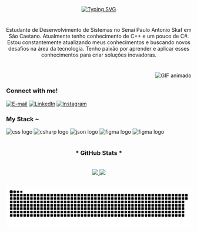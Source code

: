 <div align="center">
  <a href="https://git.io/typing-svg">
    <img src="https://readme-typing-svg.demolab.com?    font=Fira+Code&weight=500&size=22&pause=1000&color=0DFF50&center=true&vCenter=true&random=false&width=524&lines=%E2%8A%B9+Welcome+to+my+profile!+%CB%99%E1%B5%95%CB%99+%E2%8A%B9+" alt="Typing SVG">
  </a>
</div>

#

<p align="center">Estudante de Desenvolvimento de Sistemas no Senai Paulo Antonio Skaf em São Caetano. Atualmente tenho conhecimento de C++ e um pouco de C#.
Estou constantemente atualizando meus conhecimentos e buscando novos desafios na área da tecnologia. Tenho paixão por aprender e aplicar esses conhecimentos para criar soluções inovadoras.
  
#

<p align="right">
  <img src="https://github.com/user-attachments/assets/5d156427-5a4d-4537-b0c1-37f974023ed8" width="250px" alt="GIF animado" heigth="190px">
</p> 

<h3 align="left">Connect with me!</h3>

[![E-mail](https://img.shields.io/badge/-Email-000?style=for-the-badge&logo=microsoft-outlook&logoColor=FF00F6&color:FFF)](mailto:thi.agatha21@gmail.com)
[![LinkedIn](https://img.shields.io/badge/-LinkedIn-000?style=for-the-badge&logo=linkedin&logoColor=FF00F6&color:FFF)](https://www.linkedin.com/in/agatha-tobias-gomes-673884313/)
[![Instagram](https://img.shields.io/badge/-Instagram-000?style=for-the-badge&logo=instagram&logoColor=0DFF50&color:FFF)](https://www.instagram.com/aggyerst/)


<h3 align="left">My Stack ~</h3>

  
<div align="left">
  <img src="https://cdn.jsdelivr.net/gh/devicons/devicon@latest/icons/cplusplus/cplusplus-original.svg" height="25" alt="css logo"  />
  <i class="devicon-cplusplus-plain"></i>
  <img src="https://cdn.jsdelivr.net/gh/devicons/devicon@latest/icons/csharp/csharp-original.svg" height="25" alt="csharp logo"  />
  <img src="https://cdn.jsdelivr.net/gh/devicons/devicon@latest/icons/json/json-original.svg" height="25" alt="json logo"  />
  <img src="https://cdn.jsdelivr.net/gh/devicons/devicon@latest/icons/figma/figma-original.svg" height="25" alt="figma logo" />
  <img src="https://cdn.jsdelivr.net/gh/devicons/devicon@latest/icons/html5/html5-original.svg" height="25" alt="figma logo" />
          
          
 
          
          
          

#

<div style="text-align: center;" align="center">
  <h3>* GitHub Stats *</h3>
  <br>

<div>
  <a href="https://github.com/aggiers">
  <img height="180em" src="https://github-readme-stats.vercel.app/api?username=aggiers&show_icons=true&theme=gotham&include_all_commits-true&count_private-true"/>
  <img height="180em" src="https://github-readme-stats.vercel.app/api/top-langs/?username=aggiers&layout-compact&langs_count-16&theme=gotham"/>
</div>


  ##
 

<picture align="center">
  <source media="(prefers-color-scheme: dark)" srcset="https://raw.githubusercontent.com/aggiers/aggiers/output/github-contribution-grid-snake-dark.svg">
  <source media="(prefers-color-scheme: light)" srcset="https://raw.githubusercontent.com/aggiers/aggiers/output/github-contribution-grid-snake-dark.svg">
  <img align="center" alt="github contribution grid snake animation" src="https://raw.githubusercontent.com/aggiers/aggiers/output/github-contribution-grid-snake.svg">
</picture>
